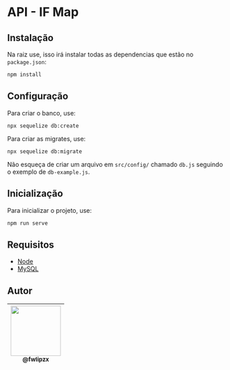 # API - IF Map

## Instalação

Na raiz use, isso irá instalar todas as dependencias que estão no `package.json`:
```bash
npm install
```

## Configuração

Para criar o banco, use:
```hash
npx sequelize db:create
```

Para criar as migrates, use:
```hash
npx sequelize db:migrate
```

Não esqueça de criar um arquivo em `src/config/` chamado `db.js` seguindo o exemplo de `db-example.js`.

## Inicialização
Para inicializar o projeto, use:
```bash
npm run serve
```

## Requisitos
- [Node](https://nodejs.org/en/download/)
- [MySQL](https://dev.mysql.com/downloads/windows/installer/8.0.html)


## Autor
| [<img src="https://pbs.twimg.com/profile_images/1328121902683054080/l4Z5gkqH_400x400.jpg" width=115><br><sub>@fwlipzx</sub>](https://www.instagram.com/fwlipzx/) |
| :---: |